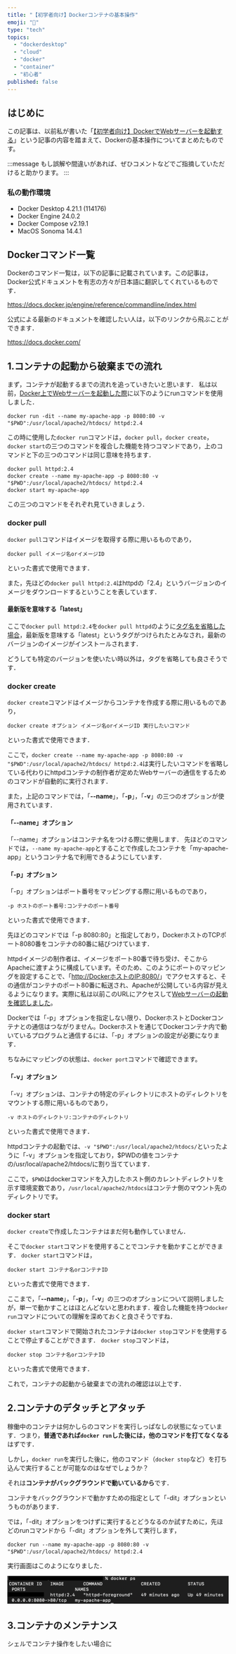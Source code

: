 ```yaml
---
title: "【初学者向け】Dockerコンテナの基本操作"
emoji: "🐋"
type: "tech"
topics:
  - "dockerdesktop"
  - "cloud"
  - "docker"
  - "container"
  - "初心者"
published: false
---
```


## はじめに

この記事は、以前私が書いた「[【初学者向け】DockerでWebサーバーを起動する](https://zenn.dev/joho0724/articles/sankaku0724-newcreate10)」という記事の内容を踏まえて、Dockerの基本操作についてまとめたものです。

:::message
もし誤解や間違いがあれば、ぜひコメントなどでご指摘していただけると助かります。
:::

### 私の動作環境

- Docker Desktop 4.21.1 (114176)
- Docker Engine 24.0.2
- Docker Compose v2.19.1
- MacOS Sonoma 14.4.1

## Dockerコマンド一覧

Dockerのコマンド一覧は，以下の記事に記載されています。この記事は，Docker公式ドキュメントを有志の方々が日本語に翻訳してくれているものです．

https://docs.docker.jp/engine/reference/commandline/index.html

公式による最新のドキュメントを確認したい人は，以下のリンクから飛ぶことができます．

https://docs.docker.com/

## 1.コンテナの起動から破棄までの流れ

まず，コンテナが起動するまでの流れを追っていきたいと思います．
私は以前，[Docker上でWebサーバーを起動した際](https://zenn.dev/joho0724/articles/sankaku0724-newcreate10)に以下のようにrunコマンドを使用しました．

```
docker run -dit --name my-apache-app -p 8080:80 -v "$PWD":/usr/local/apache2/htdocs/ httpd:2.4
```

この時に使用した`docker run`コマンドは，`docker pull`，`docker create`，`docker start`の三つのコマンドを複合した機能を持つコマンドであり，上のコマンドと下の三つのコマンドは同じ意味を持ちます．

```
docker pull httpd:2.4
docker create --name my-apache-app -p 8080:80 -v "$PWD":/usr/local/apache2/htdocs/ httpd:2.4
docker start my-apache-app
```

この三つのコマンドをそれぞれ見ていきましょう．

### docker pull

`docker pull`コマンドはイメージを取得する際に用いるものであり，

```
docker pull イメージ名orイメージID
```

といった書式で使用できます．

また，先ほどの`docker pull httpd:2.4`はhttpdの「2.4」というバージョンのイメージをダウンロードするということを表しています．

#### 最新版を意味する「latest」

ここで`docker pull httpd:2.4`を`docker pull httpd`のように[タグ名を省略した場合](https://docs.docker.jp/engine/reference/commandline/pull.html#docker-pull-an-image-from-docker-hub)，最新版を意味する「latest」というタグがつけられたとみなされ，最新のバージョンのイメージがインストールされます．

どうしても特定のバージョンを使いたい時以外は，タグを省略しても良さそうです．

### docker create

`docker create`コマンドはイメージからコンテナを作成する際に用いるものであり，

```
docker create オプション イメージ名orイメージID 実行したいコマンド
```

といった書式で使用できます．

ここで，`docker create --name my-apache-app -p 8080:80 -v "$PWD":/usr/local/apache2/htdocs/ httpd:2.4`は実行したいコマンドを省略している代わりにhttpdコンテナの制作者が定めたWebサーバーの通信をするためのコマンドが自動的に実行されます．

また，上記のコマンドでは，「**--name**」，「**-p**」，「**-v**」の三つのオプションが使用されています．

#### 「--name」オプション

「--name」オプションはコンテナ名をつける際に使用します．
先ほどのコマンドでは，`--name my-apache-app`とすることで作成したコンテナを「my-apache-app」というコンテナ名で利用できるようにしています．

#### 「-p」オプション

「-p」オプションはポート番号をマッピングする際に用いるものであり，

```
-p ホストのポート番号:コンテナのポート番号
```

といった書式で使用できます．

先ほどのコマンドでは「-p 8080:80」と指定しており，DockerホストのTCPポート8080番をコンテナの80番に結びつけています．

httpdイメージの制作者は、イメージをポート80番で待ち受け、そこからApacheに渡すように構成しています。そのため、このようにポートのマッピングを設定することで、「[http://DockerホストのIP:8080/](http://localhost:8080/)」でアクセスすると、その通信がコンテナのポート80番に転送され、Apacheが公開している内容が見えるようになります。実際に私は以前このURLにアクセスして[Webサーバーの起動を確認しました](https://zenn.dev/joho0724/articles/sankaku0724-newcreate10#3.-web%E3%82%B5%E3%83%BC%E3%83%90%E3%83%BC%E3%82%92%E8%B5%B7%E5%8B%95%E3%81%A0%EF%BC%81)。

Dockerでは「-p」オプションを指定しない限り、DockerホストとDockerコンテナとの通信はつながりません。Dockerホストを通じてDockerコンテナ内で動いているプログラムと通信するには、「-p」オプションの設定が必要になります．

ちなみにマッピングの状態は、`docker port`コマンドで確認できます。

#### 「-v」オプション

「-v」オプションは、コンテナの特定のディレクトリにホストのディレクトリをマウントする際に用いるものであり，

```
-v ホストのディレクトリ:コンテナのディレクトリ
```

といった書式で使用できます．

httpdコンテナの起動では、`-v "$PWD":/usr/local/apache2/htdocs/`といったように「-v」オプションを指定しており，$PWDの値をコンテナの/usr/local/apache2/htdocs/に割り当てています．

ここで，`$PWD`はdockerコマンドを入力したホスト側のカレントディレクトリを示す環境変数であり，`/usr/local/apache2/htdocs`はコンテナ側のマウント先のディレクトリです。

### docker start

`docker create`で作成したコンテナはまだ何も動作していません．

そこで`docker start`コマンドを使用することでコンテナを動かすことができます．
`docker start`コマンドは，

```
docker start コンテナ名orコンテナID
```

といった書式で使用できます．

ここまで，「**--name**」，「**-p**」，「**-v**」の三つのオプションについて説明しましたが，単一で動かすことはほとんどないと思われます．複合した機能を持つ`docker run`コマンドについての理解を深めておくと良さそうですね．

`docker start`コマンドで開始されたコンテナは`docker stop`コマンドを使用することで停止することができます．
`docker stop`コマンドは，

```
docker stop コンテナ名orコンテナID
```

といった書式で使用できます．

これで，コンテナの起動から破棄までの流れの確認は以上です．

## 2.コンテナのデタッチとアタッチ

稼働中のコンテナは何かしらのコマンドを実行しっぱなしの状態になっています．つまり，**普通であれば`docker run`した後には，他のコマンドを打てなくなる**はずです．

しかし，`docker run`を実行した後に，他のコマンド（`docker stop`など）を打ち込んで実行することが可能なのはなぜでしょうか？

それは**コンテナがバックグラウンドで動いているから**です．

コンテナをバックグラウンドで動かすための指定として「-dit」オプションというものがあります．

では，「-dit」オプションをつけずに実行するとどうなるのか試すために，先ほどのrunコマンドから「-dit」オプションを外して実行します，

```
docker run --name my-apache-app -p 8080:80 -v "$PWD":/usr/local/apache2/htdocs/ httpd:2.4
```

実行画面はこのようになりました．

![](/images/sankaku10/run1.png)




## 3.コンテナのメンテナンス

シェルでコンテナ操作をしたい場合に


